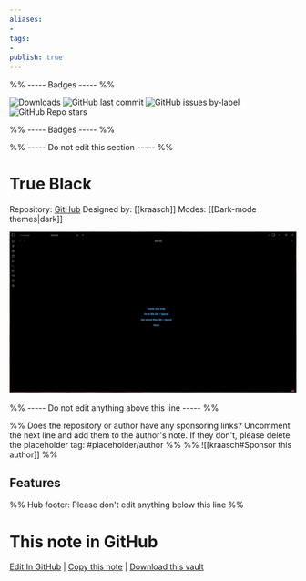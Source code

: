 ```yaml
---
aliases:
- 
tags: 
- 
publish: true
---
```


%% ----- Badges ----- %%

![Downloads](https://img.shields.io/badge/downloads-344-573E7A?style=for-the-badge&logo=)
![GitHub last commit](https://img.shields.io/github/last-commit/kraasch/true-black?color=573E7A&label=last%20update&logo=github&style=for-the-badge)
![GitHub issues by-label](https://img.shields.io/github/issues/kraasch/true-black/help%20wanted?color=573E7A&logo=github&style=for-the-badge) 
![GitHub Repo stars](https://img.shields.io/github/stars/kraasch/true-black?color=573E7A&logo=github&style=for-the-badge)

%% ----- Badges ----- %%

%% ----- Do not edit this section ----- %%

# True Black

Repository: [GitHub](https://github.com/kraasch/true-black)
Designed by: [[kraasch]]
Modes: [[Dark-mode themes|dark]]



![screenshot](https://github.com/kraasch/true-black/raw/HEAD/data/shot_512x288px.png)

%% ----- Do not edit anything above this line ----- %% 

%% Does the repository or author have any sponsoring links? Uncomment the next line and add them to the author's note. If they don't, please delete the placeholder tag: #placeholder/author %%
%% ![[kraasch#Sponsor this author]] %%


## Features



%% Hub footer: Please don't edit anything below this line %%

# This note in GitHub

<span class="git-footer">[Edit In GitHub](https://github.dev/obsidian-community/obsidian-hub/blob/main/02%20-%20Community%20Expansions/02.05%20All%20Community%20Expansions/Themes/True%20Black.md "git-hub-edit-note") | [Copy this note](https://raw.githubusercontent.com/obsidian-community/obsidian-hub/main/02%20-%20Community%20Expansions/02.05%20All%20Community%20Expansions/Themes/True%20Black.md "git-hub-copy-note") | [Download this vault](https://github.com/obsidian-community/obsidian-hub/archive/refs/heads/main.zip "git-hub-download-vault") </span>
